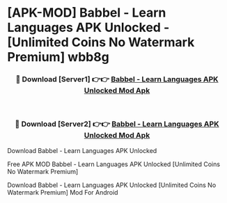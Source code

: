 # [APK-MOD] Babbel - Learn Languages APK Unlocked - [Unlimited Coins No Watermark Premium] wbb8g



<div align="center">
<h3>🔴 Download [Server1] 👉👉 <a href="https://momento.my/?title=Babbel_-_Learn_Languages_APK_Unlocked">Babbel - Learn Languages APK Unlocked Mod Apk</a></h3><br>

<h3>🔴 Download [Server2] 👉👉 <a href="https://momento.my/?title=Babbel_-_Learn_Languages_APK_Unlocked">Babbel - Learn Languages APK Unlocked Mod Apk</a></h3>
</div>



Download Babbel - Learn Languages APK Unlocked 

Free APK MOD Babbel - Learn Languages APK Unlocked [Unlimited Coins No Watermark Premium]

Download Babbel - Learn Languages APK Unlocked [Unlimited Coins No Watermark Premium] Mod For Android
